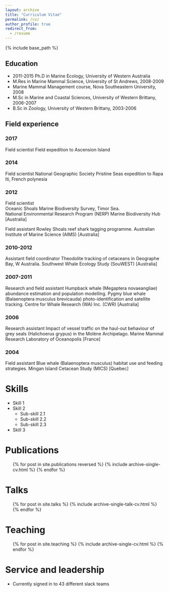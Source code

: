 ```yaml
---
layout: archive
title: "Curriculum Vitae"
permalink: /cv/
author_profile: true
redirect_from:
  - /resume
---
```


{% include base_path %}

<h2 class="cvsection"> Education</h2>

* <span class="cvyear">2011-2015</span>   Ph.D in Marine Ecology, University of Western Australia
* M.Res in Marine Mammal Science, University of St Andrews, 2008-2009
* Marine Mammal Management course, Nova Southeastern University, 2008
* M.Sc in Marine and Coastal Sciences, University of Western Brittany, 2006-2007
* B.Sc in Zoology, University of Western Brittany, 2003-2006

<h2 class="cvsection"> Field experience</h2>

<h3 class="cvyear"> 2017</h3>

Field scientist
Field expedition to Ascension Island

<h3 class="cvyear"> 2014</h3>

Field scientist
National Geographic Society Pristine Seas expedition to Rapa Iti, French polynesia

<h3 class="cvyear"> 2012</h3>

Field scientist<br>
Oceanic Shoals Marine Biodiversity Survey, Timor Sea.<br>
National Environmental Research Program (NERP) Marine Biodiversity Hub [Australia]

Field assistant
Rowley Shoals reef shark tagging programme.
Australian Institute of Marine Science (AIMS) [Australia]

<h3 class="cvyear"> 2010-2012</h3>

Assistant field coordinator
Theodolite tracking of cetaceans in Geographe Bay, W Australia.
Southwest Whale Ecology Study (SouWEST) [Australia]

<h3 class="cvyear"> 2007-2011</h3>

Research and field assistant
Humpback whale (Megaptera novaeangliae) abundance estimation and population modelling.
Pygmy blue whale (Balaenoptera musculus brevicauda) photo-identification and satellite tracking.
Centre for Whale Research (WA) Inc. (CWR) [Australia]

<h3 class="cvyear"> 2006</h3>

Research assistant
Impact of vessel traffic on the haul-out behaviour of grey seals (Halichoerus grypus) in the Molène Archipelago.
Marine Mammal Research Laboratory of Oceanopolis [France]

<h3 class="cvyear"> 2004</h3>

Field assistant
Blue whale (Balaenoptera musculus) habitat use and feeding strategies.
Mingan Island Cetacean Study (MICS) [Quebec]

Skills
======
* Skill 1
* Skill 2
  * Sub-skill 2.1
  * Sub-skill 2.2
  * Sub-skill 2.3
* Skill 3

Publications
======
  <ul>{% for post in site.publications reversed %}
    {% include archive-single-cv.html %}
  {% endfor %}</ul>

Talks
======
  <ul>{% for post in site.talks %}
    {% include archive-single-talk-cv.html %}
  {% endfor %}</ul>

Teaching
======
  <ul>{% for post in site.teaching %}
    {% include archive-single-cv.html %}
  {% endfor %}</ul>

Service and leadership
======
* Currently signed in to 43 different slack teams
